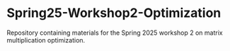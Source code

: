 # Spring25-Workshop2-Optimization
Repository containing materials for the Spring 2025 workshop 2 on matrix multiplication optimization.
